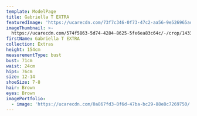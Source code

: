 ```yaml
---
template: ModelPage
title: Gabriella T EXTRA
featuredImage: 'https://ucarecdn.com/73f7c346-0f73-47c2-aa56-9e526965ad00/'
imageThumbnail: >-
  https://ucarecdn.com/574f5863-5d74-4284-8625-5fe6ea83c64c/-/crop/1433x2139/161,71/-/preview/
firstName: Gabriella T EXTRA
collection: Extras
height: 154cm
measurementType: bust
bust: 71cm
waist: 24cm
hips: 76cm
size: 12-14
shoeSize: 7-8
hair: Brown
eyes: Brown
imagePortfolio:
  - image: 'https://ucarecdn.com/0a867fd3-8f6d-47ba-bc29-88e8c7269750/'
---
```


